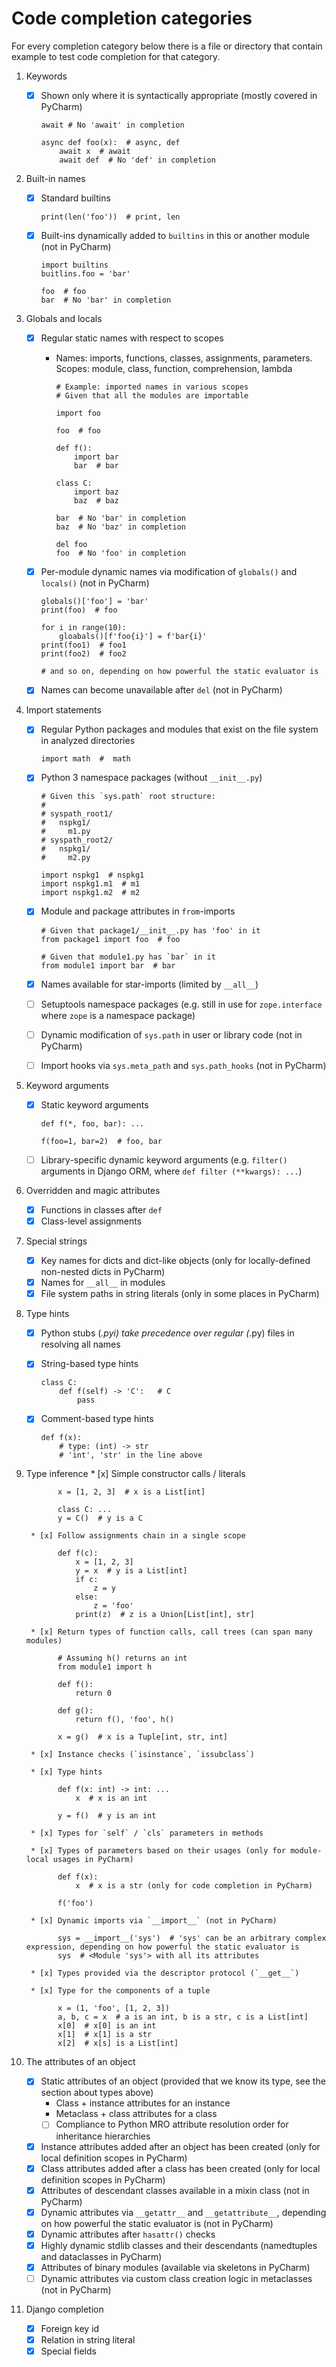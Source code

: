 # Code completion categories

For every completion category below there is a file or directory that contain example to test code completion for that 
category.

1. Keywords
    * [x] Shown only where it is syntactically appropriate (mostly covered in PyCharm)
      
          await # No 'await' in completion
          
          async def foo(x):  # async, def
              await x  # await
              await def  # No 'def' in completion
    
2. Built-in names
    * [x] Standard builtins
    
          print(len('foo'))  # print, len
    
    * [x] Built-ins dynamically added to `builtins` in this or another module (not in PyCharm)
    
          import builtins
          buitlins.foo = 'bar'
          
          foo  # foo
          bar  # No 'bar' in completion
    
3. Globals and locals
    * [x] Regular static names with respect to scopes
        * Names: imports, functions, classes, assignments, parameters. Scopes: module, class, function, comprehension, lambda
        
              # Example: imported names in various scopes
              # Given that all the modules are importable
              
              import foo
              
              foo  # foo
              
              def f():
                  import bar
                  bar  # bar
                  
              class C:
                  import baz
                  baz  # baz
                  
              bar  # No 'bar' in completion
              baz  # No 'baz' in completion
              
              del foo
              foo  # No 'foo' in completion
        
    * [x] Per-module dynamic names via modification of `globals()` and `locals()` (not in PyCharm)
    
          globals()['foo'] = 'bar'
          print(foo)  # foo
          
          for i in range(10):
              gloabals()[f'foo{i}'] = f'bar{i}'
          print(foo1)  # foo1
          print(foo2)  # foo2

          # and so on, depending on how powerful the static evaluator is
          
    * [x] Names can become unavailable after `del` (not in PyCharm)

4. Import statements
    * [x] Regular Python packages and modules that exist on the file system in analyzed directories
        
          import math  #  math
        
    * [x] Python 3 namespace packages (without `__init__.py`)
    
          # Given this `sys.path` root structure:
          #
          # syspath_root1/
          #   nspkg1/
          #     m1.py
          # syspath_root2/
          #   nspkg1/
          #     m2.py
          
          import nspkg1  # nspkg1
          import nspkg1.m1  # m1
          import nspkg1.m2  # m2
    
    * [x] Module and package attributes in `from`-imports
    
          # Given that package1/__init__.py has 'foo' in it
          from package1 import foo  # foo
          
          # Given that module1.py has `bar` in it
          from module1 import bar  # bar
    
    * [x] Names available for star-imports (limited by `__all__`)
    * [ ] Setuptools namespace packages (e.g. still in use for `zope.interface` where `zope` is a namespace package)
    * [ ] Dynamic modification of `sys.path` in user or library code (not in PyCharm)
    * [ ] Import hooks via `sys.meta_path` and `sys.path_hooks` (not in PyCharm)
    
5. Keyword arguments
    * [x] Static keyword arguments

          def f(*, foo, bar): ...
      
          f(foo=1, bar=2)  # foo, bar
    
    * [ ] Library-specific dynamic keyword arguments (e.g. `filter()` arguments in Django ORM, where `def filter
    (**kwargs): ...`)

6. Overridden and magic attributes
    * [x] Functions in classes after `def`
    * [x] Class-level assignments
7. Special strings
    * [x] Key names for dicts and dict-like objects (only for locally-defined non-nested dicts in PyCharm)
    * [x] Names for `__all__` in modules
    * [x] File system paths in string literals (only in some places in PyCharm)
8. Type hints
    * [x] Python stubs (*.pyi) take precedence over regular (*.py) files in resolving all names
    * [x] String-based type hints
    
          class C:
              def f(self) -> 'C':   # C
                  pass
     
    * [x] Comment-based type hints
    
          def f(x):
              # type: (int) -> str
              # 'int', 'str' in the line above

9. Type inference
        * [x] Simple constructor calls / literals
        
              x = [1, 2, 3]  # x is a List[int]
              
              class C: ...
              y = C()  # y is a C
        
        * [x] Follow assignments chain in a single scope
        
              def f(c):
                  x = [1, 2, 3]
                  y = x  # y is a List[int]
                  if c:
                      z = y
                  else:
                      z = 'foo'
                  print(z)  # z is a Union[List[int], str]
        
        * [x] Return types of function calls, call trees (can span many modules)
        
              # Assuming h() returns an int
              from module1 import h
        
              def f():
                  return 0
              
              def g():
                  return f(), 'foo', h()
              
              x = g()  # x is a Tuple[int, str, int]
              
        * [x] Instance checks (`isinstance`, `issubclass`)
        
        * [x] Type hints
        
              def f(x: int) -> int: ...
                  x  # x is an int
              
              y = f()  # y is an int
        
        * [x] Types for `self` / `cls` parameters in methods
        
        * [x] Types of parameters based on their usages (only for module-local usages in PyCharm)
        
              def f(x):
                  x  # x is a str (only for code completion in PyCharm)
                  
              f('foo')
        
        * [x] Dynamic imports via `__import__` (not in PyCharm)
        
              sys = __import__('sys')  # 'sys' can be an arbitrary complex expression, depending on how powerful the static evaluator is
              sys  # <Module 'sys'> with all its attributes
              
        * [x] Types provided via the descriptor protocol (`__get__`)
        
        * [x] Type for the components of a tuple
        
              x = (1, 'foo', [1, 2, 3])
              a, b, c = x  # a is an int, b is a str, c is a List[int]
              x[0]  # x[0] is an int
              x[1]  # x[1] is a str
              x[2]  # x[s] is a List[int]
        
10. The attributes of an object
    * [x] Static attributes of an object (provided that we know its type, see the section about types above)
        * Class + instance attributes for an instance
        * Metaclass + class attributes for a class
        * [ ] Compliance to Python MRO attribute resolution order for inheritance hierarchies
    * [x] Instance attributes added after an object has been created (only for local definition scopes in PyCharm)
    * [x] Class attributes added after a class has been created (only for local definition scopes in PyCharm)
    * [x] Attributes of descendant classes available in a mixin class (not in PyCharm)
    * [x] Dynamic attributes via `__getattr__` and `__getattribute__`, depending on how powerful the static evaluator is
     (not in PyCharm)
    * [x] Dynamic attributes after `hasattr()` checks
    * [x] Highly dynamic stdlib classes and their descendants (namedtuples and dataclasses in PyCharm)
    * [x] Attributes of binary modules (available via skeletons in PyCharm)
    * [ ] Dynamic attributes via custom class creation logic in metaclasses (not in PyCharm)
    
11. Django completion
    * [x] Foreign key id 
    * [x] Relation in string literal
    * [x] Special fields